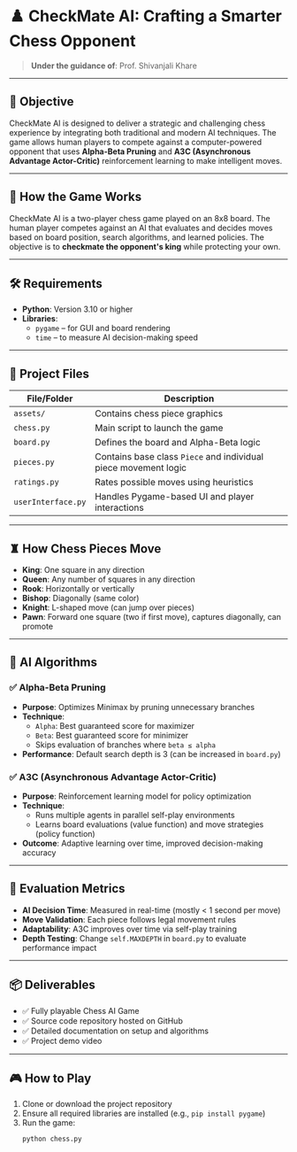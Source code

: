 # ♟️ CheckMate AI: Crafting a Smarter Chess Opponent

> **Under the guidance of**: Prof. Shivanjali Khare

---

## 🎯 Objective

CheckMate AI is designed to deliver a strategic and challenging chess experience by integrating both traditional and modern AI techniques. The game allows human players to compete against a computer-powered opponent that uses **Alpha-Beta Pruning** and **A3C (Asynchronous Advantage Actor-Critic)** reinforcement learning to make intelligent moves.

---

## 🧠 How the Game Works

CheckMate AI is a two-player chess game played on an 8x8 board. The human player competes against an AI that evaluates and decides moves based on board position, search algorithms, and learned policies. The objective is to **checkmate the opponent's king** while protecting your own.

---

## 🛠️ Requirements

- **Python**: Version 3.10 or higher  
- **Libraries**:
  - `pygame` – for GUI and board rendering
  - `time` – to measure AI decision-making speed

---

## 📁 Project Files

| File/Folder           | Description                                                                 |
|-----------------------|-----------------------------------------------------------------------------|
| `assets/`             | Contains chess piece graphics                                               |
| `chess.py`            | Main script to launch the game                                              |
| `board.py`            | Defines the board and Alpha-Beta logic                                      |
| `pieces.py`           | Contains base class `Piece` and individual piece movement logic             |
| `ratings.py`          | Rates possible moves using heuristics                                       |
| `userInterface.py`    | Handles Pygame-based UI and player interactions                             |

---

## ♜ How Chess Pieces Move

- **King**: One square in any direction  
- **Queen**: Any number of squares in any direction  
- **Rook**: Horizontally or vertically  
- **Bishop**: Diagonally (same color)  
- **Knight**: L-shaped move (can jump over pieces)  
- **Pawn**: Forward one square (two if first move), captures diagonally, can promote

---

## 🤖 AI Algorithms

### ✅ Alpha-Beta Pruning

- **Purpose**: Optimizes Minimax by pruning unnecessary branches
- **Technique**:
  - `Alpha`: Best guaranteed score for maximizer
  - `Beta`: Best guaranteed score for minimizer
  - Skips evaluation of branches where `beta ≤ alpha`
- **Performance**: Default search depth is 3 (can be increased in `board.py`)

### ✅ A3C (Asynchronous Advantage Actor-Critic)

- **Purpose**: Reinforcement learning model for policy optimization
- **Technique**:
  - Runs multiple agents in parallel self-play environments
  - Learns board evaluations (value function) and move strategies (policy function)
- **Outcome**: Adaptive learning over time, improved decision-making accuracy

---

## 🧪 Evaluation Metrics

- **AI Decision Time**: Measured in real-time (mostly < 1 second per move)
- **Move Validation**: Each piece follows legal movement rules
- **Adaptability**: A3C improves over time via self-play training
- **Depth Testing**: Change `self.MAXDEPTH` in `board.py` to evaluate performance impact

---

## 📦 Deliverables

- ✅ Fully playable Chess AI Game
- ✅ Source code repository hosted on GitHub
- ✅ Detailed documentation on setup and algorithms
- ✅ Project demo video

---

## 🎮 How to Play

1. Clone or download the project repository
2. Ensure all required libraries are installed (e.g., `pip install pygame`)
3. Run the game:
   ```bash
   python chess.py
